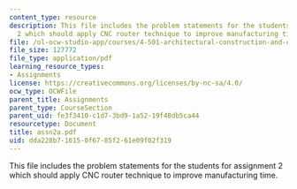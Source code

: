 ```yaml
---
content_type: resource
description: This file includes the problem statements for the students for assignment
  2 which should apply CNC router technique to improve manufacturing time.
file: /ol-ocw-studio-app/courses/4-501-architectural-construction-and-computation-fall-2005/dda228b716150f6785f261e09f02f319_assn2a.pdf
file_size: 127772
file_type: application/pdf
learning_resource_types:
- Assignments
license: https://creativecommons.org/licenses/by-nc-sa/4.0/
ocw_type: OCWFile
parent_title: Assignments
parent_type: CourseSection
parent_uid: fe3f3410-c1d7-3bd9-1a52-19f48db5ca44
resourcetype: Document
title: assn2a.pdf
uid: dda228b7-1615-0f67-85f2-61e09f02f319
---
```

This file includes the problem statements for the students for assignment 2 which should apply CNC router technique to improve manufacturing time.